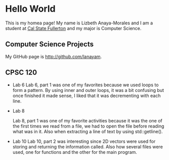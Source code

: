# Hello World

This is my homea page! My name is Lizbeth Anaya-Morales and I am a student at [Cal State Fullerton](http://www.fullerton.edu/) and my major is Computer Science.

## Computer Science Projects

My GitHub page is http://github.com/lanayam.

## CPSC 120

* Lab 6
    Lab 6, part 1 was one of my favorites because we used loops to form a pattern. By using inner and outer loops, it was a bit confusing but once finished it made sense, I liked that it was decrementing with each line.

* Lab 8

    Lab 8, part 1 was one of my favorite activities because it was the one of the first times we read from a file, we had to open the file before reading what was in it. Also when extracting a line of text by using std::getline().

* Lab 10
    Lab 10, part 2 was interesting since 2D vectors were used for storing and returning the information called. Also how several files were used, one for functions and the other for the main program. 